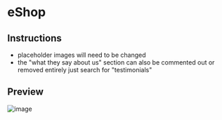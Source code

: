 # eShop
## Instructions
 - placeholder images will need to be changed
 - the "what they say about us" section can also be commented out or removed entirely just search for "testimonials"
## Preview
![image](https://user-images.githubusercontent.com/18717315/226130790-ca067a56-0f58-4893-8a65-e2e425eb0957.png)
